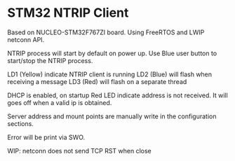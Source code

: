 # STM32 NTRIP Client

Based on NUCLEO-STM32F767ZI board.
Using FreeRTOS and LWIP netconn API.

NTRIP process will start by default on power up. 
Use Blue user button to start/stop the NTRIP process. 

LD1 (Yellow) indicate NTRIP client is running
LD2 (Blue) will flash when receiving a message
LD3 (Red) will flash on a separate thread

DHCP is enabled, on startup Red LED indicate address is not received. 
It will goes off when a valid ip is obtained. 

Server address and mount points are manually write in the configuration sections. 

Error will be print via SWO. 

WIP: netconn does not send TCP RST when close